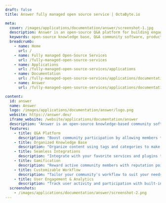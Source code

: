 ```yaml
---
draft: false
title: Answer fully managed open source service | OctaByte.io

meta:
  cover: /images/applications/documentation/answer/screenshot-1.jpg
  description: Answer is an open-source Q&A platform for building engaged communities, offering features like tagging, gamification, integrations, and more.
  keywords: open-source knowledge base, Q&A community software, product support hub, customer support platform, user communication, community collaboration, gamified Q&A, knowledge management system, technical support community, FAQ platform, Q&A system
  breadcrumb:
    - name: Home
      url: /
    - name: Fully managed Open-Source Services
      url: /fully-managed-open-source-services
    - name: Applications
      url: /fully-managed-open-source-services/applications
    - name: Documentation
      url: /fully-managed-open-source-services/applications/documentation
    - name: Answer
      url: /fully-managed-open-source-services/applications/documentation/answer

content:
  id: answer
  name: Answer
  logo: /images/applications/documentation/answer/logo.png
  website: https://answer.dev/
  iframe_website: /website/applications/documentation/answer
  description: "Answer is an open-source knowledge-based community software designed to foster collaboration and streamline communication within your organization or online community. Whether you’re building a product support hub, offering customer service, or enhancing user interaction, Answer empowers you to create a dynamic Q&A platform that is organized, interactive, and easy to manage. With features like real-time search, gamification, and seamless integrations, Answer enables you to provide your community with the tools they need to thrive. Boost participation, organize knowledge, and enhance productivity through a modern, user-friendly interface."
  features:
    - title: Q&A Platform
      description: "Boost community participation by allowing members to ask questions, contribute answers, and upvote correct information. Keep your community's knowledge base up-to-date and reliable."
    - title: Organized Knowledge Base
      description: "Organize content using tags and categories to make it easy for community members to find the information they need. Advanced search functionality ensures quick access to answers."
    - title: Seamless Integrations
      description: "Integrate with your favorite services and plugins to enhance community engagement, improve workflows, and connect with other tools seamlessly."
    - title: Gamification
      description: "Reward active community members with reputation points and badges, making collaboration fun and motivating them to contribute more effectively."
    - title: Customizable Workflow
      description: "Tailor your community's workflow to suit your needs with customizable options, empowering you to manage and interact with users on your terms."
    - title: User Engagement & Analytics
      description: "Track user activity and participation with built-in analytics. Understand engagement trends, monitor community health, and take actions that drive growth."
  screenshots:
    - /images/applications/documentation/answer/screenshot-2.png
---
```

